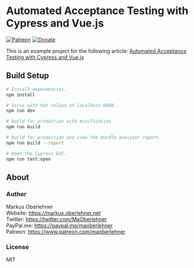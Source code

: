 # Automated Acceptance Testing with Cypress and Vue.js

[![Patreon](https://img.shields.io/badge/patreon-donate-blue.svg)](https://www.patreon.com/maoberlehner)
[![Donate](https://img.shields.io/badge/Donate-PayPal-blue.svg)](https://paypal.me/maoberlehner)

This is an example project for the following article: [Automated Acceptance Testing with Cypress and Vue.js](https://markus.oberlehner.net/blog/automated-acceptance-testing-with-cypress-and-vue-setup)

## Build Setup

``` bash
# Install dependencies.
npm install

# Serve with hot reload at localhost:8080.
npm run dev

# Build for production with minification.
npm run build

# Build for production and view the bundle analyzer report.
npm run build --report

# Open the Cypress GUI.
npm run test:open
```

## About

### Author

Markus Oberlehner  
Website: https://markus.oberlehner.net  
Twitter: https://twitter.com/MaOberlehner  
PayPal.me: https://paypal.me/maoberlehner  
Patreon: https://www.patreon.com/maoberlehner

### License

MIT

